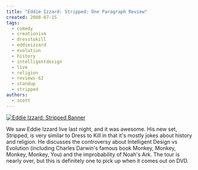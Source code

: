 ```yaml
---
title: "Eddie Izzard: Stripped: One Paragraph Review"
created: 2008-07-15
tags:
  - comedy
  - creationism
  - dresstokill
  - eddieizzard
  - evolution
  - history
  - intelligentdesign
  - live
  - religion
  - reviews-62
  - standup
  - stripped
authors:
  - scott
---
```


[![Eddie Izzard: Stripped Banner](/images/2671752196_059642f211.jpg)](http://www.flickr.com/photos/spaceninja/2671752196/)

We saw Eddie Izzard live last night, and it was awesome. His new set, Stripped, is very similar to Dress to Kill in that it's mostly jokes about history and religion. He discusses the controversy about Intelligent Design vs Evolution (including Charles Darwin's famous book Monkey, Monkey, Monkey, Monkey, You) and the improbability of Noah's Ark. The tour is nearly over, but this is definitely one to pick up when it comes out on DVD.
